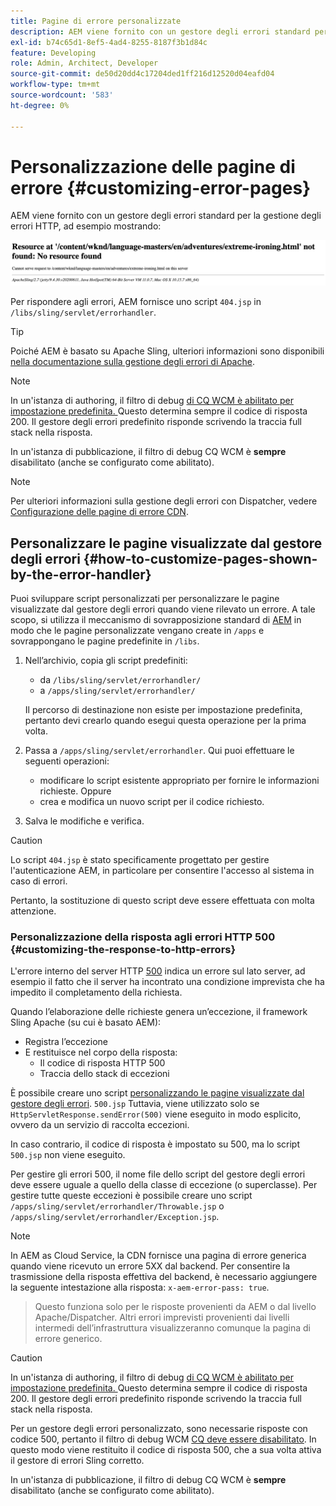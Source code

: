 ```yaml
---
title: Pagine di errore personalizzate
description: AEM viene fornito con un gestore degli errori standard per la gestione degli errori HTTP, che può essere personalizzato.
exl-id: b74c65d1-8ef5-4ad4-8255-8187f3b1d84c
feature: Developing
role: Admin, Architect, Developer
source-git-commit: de50d20dd4c17204ded1ff216d12520d04eafd04
workflow-type: tm+mt
source-wordcount: '583'
ht-degree: 0%

---
```


# Personalizzazione delle pagine di errore {#customizing-error-pages}

AEM viene fornito con un gestore degli errori standard per la gestione degli errori HTTP, ad esempio mostrando:

![Messaggio di errore standard](assets/error-message-standard.png)

Per rispondere agli errori, AEM fornisce uno script `404.jsp` in `/libs/sling/servlet/errorhandler`.

>[!TIP]
>
>Poiché AEM è basato su Apache Sling, ulteriori informazioni sono disponibili [nella documentazione sulla gestione degli errori di Apache](https://sling.apache.org/documentation/the-sling-engine/errorhandling.html).

>[!NOTE]
>
>In un&#39;istanza di authoring, il filtro di debug [ di CQ WCM è abilitato per impostazione predefinita. ](/help/implementing/deploying/configuring-osgi.md) Questo determina sempre il codice di risposta 200. Il gestore degli errori predefinito risponde scrivendo la traccia full stack nella risposta.
>
>In un&#39;istanza di pubblicazione, il filtro di debug CQ WCM è **sempre** disabilitato (anche se configurato come abilitato).

>[!NOTE]
>
>Per ulteriori informazioni sulla gestione degli errori con Dispatcher, vedere [Configurazione delle pagine di errore CDN](/help/implementing/dispatcher/cdn-error-pages.md).

## Personalizzare le pagine visualizzate dal gestore degli errori {#how-to-customize-pages-shown-by-the-error-handler}

Puoi sviluppare script personalizzati per personalizzare le pagine visualizzate dal gestore degli errori quando viene rilevato un errore. A tale scopo, si utilizza il meccanismo di sovrapposizione standard di [AEM](/help/implementing/developing/introduction/overlays.md) in modo che le pagine personalizzate vengano create in `/apps` e sovrappongano le pagine predefinite in `/libs`.

1. Nell’archivio, copia gli script predefiniti:

   * da `/libs/sling/servlet/errorhandler/`
   * a `/apps/sling/servlet/errorhandler/`

   Il percorso di destinazione non esiste per impostazione predefinita, pertanto devi crearlo quando esegui questa operazione per la prima volta.

1. Passa a `/apps/sling/servlet/errorhandler`. Qui puoi effettuare le seguenti operazioni:

   * modificare lo script esistente appropriato per fornire le informazioni richieste. Oppure
   * crea e modifica un nuovo script per il codice richiesto.

1. Salva le modifiche e verifica.

>[!CAUTION]
>
>Lo script `404.jsp` è stato specificamente progettato per gestire l&#39;autenticazione AEM, in particolare per consentire l&#39;accesso al sistema in caso di errori.
>
>Pertanto, la sostituzione di questo script deve essere effettuata con molta attenzione.

### Personalizzazione della risposta agli errori HTTP 500 {#customizing-the-response-to-http-errors}

L&#39;errore interno del server HTTP [500](https://www.w3.org/Protocols/rfc2616/rfc2616-sec10.html) indica un errore sul lato server, ad esempio il fatto che il server ha incontrato una condizione imprevista che ha impedito il completamento della richiesta.

Quando l’elaborazione delle richieste genera un’eccezione, il framework Sling Apache (su cui è basato AEM):

* Registra l’eccezione
* E restituisce nel corpo della risposta:
   * Il codice di risposta HTTP 500
   * Traccia dello stack di eccezioni

È possibile creare uno script [ personalizzando le pagine visualizzate dal gestore degli errori](#how-to-customize-pages-shown-by-the-error-handler). `500.jsp` Tuttavia, viene utilizzato solo se `HttpServletResponse.sendError(500)` viene eseguito in modo esplicito, ovvero da un servizio di raccolta eccezioni.

In caso contrario, il codice di risposta è impostato su 500, ma lo script `500.jsp` non viene eseguito.

Per gestire gli errori 500, il nome file dello script del gestore degli errori deve essere uguale a quello della classe di eccezione (o superclasse). Per gestire tutte queste eccezioni è possibile creare uno script `/apps/sling/servlet/errorhandler/Throwable.jsp` o `/apps/sling/servlet/errorhandler/Exception.jsp`.

>[!NOTE]
>
>In AEM as Cloud Service, la CDN fornisce una pagina di errore generica quando viene ricevuto un errore 5XX dal backend. Per consentire la trasmissione della risposta effettiva del backend, è necessario aggiungere la seguente intestazione alla risposta: `x-aem-error-pass: true`.
>>Questo funziona solo per le risposte provenienti da AEM o dal livello Apache/Dispatcher. Altri errori imprevisti provenienti dai livelli intermedi dell’infrastruttura visualizzeranno comunque la pagina di errore generico.

>[!CAUTION]
>
>In un&#39;istanza di authoring, il filtro di debug [ di CQ WCM è abilitato per impostazione predefinita. ](/help/implementing/deploying/configuring-osgi.md) Questo determina sempre il codice di risposta 200. Il gestore degli errori predefinito risponde scrivendo la traccia full stack nella risposta.
>
>Per un gestore degli errori personalizzato, sono necessarie risposte con codice 500, pertanto il filtro di debug WCM [CQ deve essere disabilitato](/help/implementing/deploying/configuring-osgi.md). In questo modo viene restituito il codice di risposta 500, che a sua volta attiva il gestore di errori Sling corretto.
>
>In un&#39;istanza di pubblicazione, il filtro di debug CQ WCM è **sempre** disabilitato (anche se configurato come abilitato).
